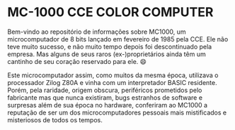 # MC-1000 CCE COLOR COMPUTER

Bem-vindo ao repositório de informações sobre MC1000, um microcomputador de 8 bits lançado em fevereiro de 1985 pela CCE. Ele não teve muito sucesso, e não muito tempo depois foi descontinuado pela empresa. Mas alguns de seus raros (ex-)proprietários ainda têm um cantinho de seu coração reservado para ele. 😄

Este microcomputador assim, como muitos da mesma época, utilizava o processador Zilog Z80A e vinha com um interpretador BASIC residente. Porém, pela raridade, origem obscura, periféricos prometidos pelo fabricante mas que nunca existiram, bugs estranhos de software e surpresas além de sua época no hardware, conferiram ao MC1000 a reputação de ser um dos microcomputadores pessoais mais mistificados e misteriosos de todos os tempos.
